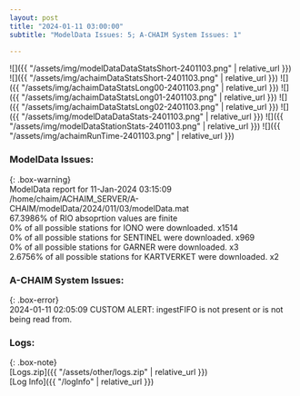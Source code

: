 ```yaml
---
layout: post
title: "2024-01-11 03:00:00"
subtitle: "ModelData Issues: 5; A-CHAIM System Issues: 1"

---
```


![]({{ "/assets/img/modelDataDataStatsShort-2401103.png" | relative_url }})
![]({{ "/assets/img/achaimDataStatsShort-2401103.png" | relative_url }})
![]({{ "/assets/img/achaimDataStatsLong00-2401103.png" | relative_url }})
![]({{ "/assets/img/achaimDataStatsLong01-2401103.png" | relative_url }})
![]({{ "/assets/img/achaimDataStatsLong02-2401103.png" | relative_url }})
![]({{ "/assets/img/modelDataDataStats-2401103.png" | relative_url }})
![]({{ "/assets/img/modelDataStationStats-2401103.png" | relative_url }})
![]({{ "/assets/img/achaimRunTime-2401103.png" | relative_url }})


### ModelData Issues:  
  
{: .box-warning}  
 ModelData report for 11-Jan-2024 03:15:09   
 /home/chaim/ACHAIM_SERVER/A-CHAIM/modelData/2024/011/03/modelData.mat   
 67.3986% of RIO absoprtion values are finite   
 0% of all possible stations for IONO were downloaded. x1514   
 0% of all possible stations for SENTINEL were downloaded. x969   
 0% of all possible stations for GARNER were downloaded. x3   
 2.6756% of all possible stations for KARTVERKET were downloaded. x2   
  
### A-CHAIM System Issues:  
  
{: .box-error}  
2024-01-11 02:05:09 CUSTOM ALERT: ingestFIFO is not present or is not being read from.  

### Logs:  
  
{: .box-note}  
[Logs.zip]({{ "/assets/other/logs.zip" | relative_url }})  
[Log Info]({{ "/logInfo" | relative_url }})  

